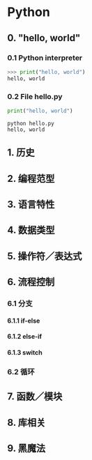 # Python

## 0. "hello, world"

### 0.1 Python interpreter
```python
>>> print("hello, world")
hello, world
```

### 0.2 File hello.py
```python
print("hello, world")
```
```
python hello.py
hello, world
```

## 1. 历史

## 2. 编程范型

## 3. 语言特性

## 4. 数据类型

## 5. 操作符／表达式

## 6. 流程控制

### 6.1 分支

#### 6.1.1 if-else

#### 6.1.2 else-if

#### 6.1.3 switch

### 6.2 循环

## 7. 函数／模块

## 8. 库相关

## 9. 黑魔法

